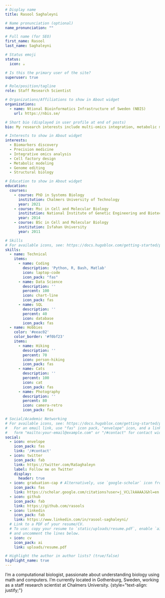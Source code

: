 ```yaml
---
# Display name
title: Rasool Saghaleyni

# Name pronunciation (optional)
name_pronunciation: ""

# Full name (for SEO)
first_name: Rasool
last_name: Saghaleyni

# Status emoji
status:
  icon: ☕️

# Is this the primary user of the site?
superuser: true

# Role/position/tagline
role: Staff Research Scientist

# Organizations/Affiliations to show in About widget
organizations:
  - name: Ntional Bioinformatics Infrastructure of Sweden (NBIS)
    url: https://nbis.se/

# Short bio (displayed in user profile at end of posts)
bio: My research interests include multi-omics integration, metabolic modeling, genome editing and structural biology.

# Interests to show in About widget
interests:
  - Biomarkers discovery
  - Precision medicine
  - Integrative omics analysis
  - Cell factory design
  - Metabolic modeling
  - Genome editing
  - Structural biology

# Education to show in About widget
education:
  courses:
    - course: PhD in Systems Biology
      institution: Chalmers University of Technology
      year: 2021
    - course: Msc in Cell and Molecular Biology
      institution: National Institute of Genetic Engineering and Biotechnology (NIGEB)
      year: 2014
    - course: BSc in Cell and Molecular Biology
      institution: Isfahan University
      year: 2011

# Skills
# For available icons, see: https://docs.hugoblox.com/getting-started/page-builder/#icons
skills:
  - name: Technical
    items:
      - name: Coding
        description: 'Python, R, Bash, Matlab'
        icon: laptop-code
        icon_pack: "fas"
      - name: Data Science
        description: ''
        percent: 100
        icon: chart-line
        icon_pack: fas
      - name: SQL
        description: ''
        percent: 40
        icon: database
        icon_pack: fas
  - name: Hobbies
    color: '#eeac02'
    color_border: '#f0bf23'
    items:
      - name: Hiking
        description: ''
        percent: 70
        icon: person-hiking
        icon_pack: fas
      - name: Cats
        description: ''
        percent: 100
        icon: cat
        icon_pack: fas
      - name: Photography
        description: ''
        percent: 80
        icon: camera-retro
        icon_pack: fas

# Social/Academic Networking
# For available icons, see: https://docs.hugoblox.com/getting-started/page-builder/#icons
#   For an email link, use "fas" icon pack, "envelope" icon, and a link in the
#   form "mailto:your-email@example.com" or "/#contact" for contact widget.
social:
  - icon: envelope
    icon_pack: fas
    link: '/#contact'
  - icon: twitter
    icon_pack: fab
    link: https://twitter.com/RaSaghaleyn
    label: Follow me on Twitter
    display:
      header: true
  - icon: graduation-cap # Alternatively, use `google-scholar` icon from `ai` icon pack
    icon_pack: fas
    link: https://scholar.google.com/citations?user=j_VCLlkAAAAJ&hl=en
  - icon: github
    icon_pack: fab
    link: https://github.com/rasools
  - icon: linkedin
    icon_pack: fab
    link: https://www.linkedin.com/in/rasool-saghaleyni/
  # Link to a PDF of your resume/CV.
  # To use: copy your resume to `static/uploads/resume.pdf`, enable `ai` icons in `params.yaml`,
  # and uncomment the lines below.
  - icon: cv
    icon_pack: ai
    link: uploads/resume.pdf

# Highlight the author in author lists? (true/false)
highlight_name: true
---
```


I’m a computational biologist, passionate about understanding biology using math and computers. I’m currently located in Gothenburg, Sweden, working as a staff research scientist at Chalmers University.
{style="text-align: justify;"}
